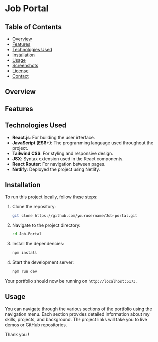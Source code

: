 # Job Portal


## Table of Contents

- [Overview](#overview)
- [Features](#features)
- [Technologies Used](#technologies-used)
- [Installation](#installation)
- [Usage](#usage)
- [Screenshots](#screenshots)
- [License](#license)
- [Contact](#contact)

## Overview


## Features


## Technologies Used

- **React.js**: For building the user interface.
- **JavaScript (ES6+)**: The programming language used throughout the project.
- **Tailwind CSS**: For styling and responsive design.
- **JSX**: Syntax extension used in the React components.
- **React Router**: For navigation between pages.
- **Netlify**: Deployed the project using Netlify.

## Installation

To run this project locally, follow these steps:

1. Clone the repository:
    ```bash
    git clone https://github.com/yourusername/Job-portal.git
    ```

2. Navigate to the project directory:
    ```bash
    cd Job-Portal
    ```

3. Install the dependencies:
    ```bash
    npm install
    ```

4. Start the development server:
    ```bash
    npm run dev
    ```

Your portfolio should now be running on `http://localhost:5173`.

## Usage

You can navigate through the various sections of the portfolio using the navigation menu. Each section provides detailed information about my skills, projects, and background. The project links will take you to live demos or GitHub repositories.

Thank you !

